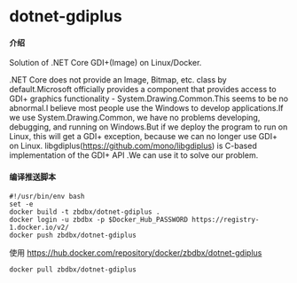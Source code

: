 # dotnet-gdiplus

#### 介绍
Solution of .NET Core GDI+(Image) on Linux/Docker.

.NET Core does not provide an Image, Bitmap, etc. class by default.Microsoft officially provides a component that provides access to GDI+ graphics functionality - System.Drawing.Common.This seems to be no abnormal.I believe most people use the Windows to develop applications.If we use System.Drawing.Common, we have no problems developing, debugging, and running on Windows.But if we deploy the program to run on Linux, this will get a GDI+ exception, because we can no longer use GDI+ on Linux. libgdiplus(https://github.com/mono/libgdiplus) is C-based implementation of the GDI+ API .We can use it to solve our problem.


#### 编译推送脚本
``` shell
#!/usr/bin/env bash
set -e
docker build -t zbdbx/dotnet-gdiplus .
docker login -u zbdbx -p $Docker_Hub_PASSWORD https://registry-1.docker.io/v2/
docker push zbdbx/dotnet-gdiplus
```
使用  https://hub.docker.com/repository/docker/zbdbx/dotnet-gdiplus
``` shell
docker pull zbdbx/dotnet-gdiplus
```